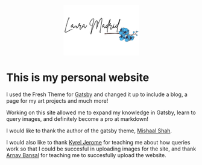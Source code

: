 <div align="center">
    <img src="src/images/signature.png" alt="Laura Madrid's Logo" width='200'/>
</div>

# This is my personal website

I used the Fresh Theme for [Gatsby](https://github.com/mishal23/gatsby-starter-fresh) and changed it up to include a blog, a page for my art projects and much more!

Working on this site allowed me to expand my knowledge in Gatsby, learn to query images, and definitely become a pro at markdown!

I would like to thank the author of the gatsby theme, [Mishaal Shah](https://github.com/mishal23).

I would also like to thank [Kyrel Jerome](https://github.com/KyrelJerome) for teaching me about how queries work so that I could be succesful in uploading images for the site, and thank [Arnav Bansal](https://github.com/lunaroyster) for teaching me to succesfully upload the website.
